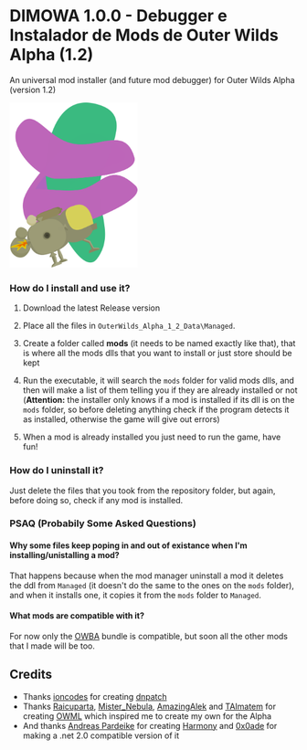 # DIMOWA 1.0.0 - Debugger e Instalador de Mods de Outer Wilds Alpha (1.2)

An universal mod installer (and future mod debugger) for Outer Wilds Alpha (version 1.2)

<img src="https://github.com/ShoosGun/DIMOWA/blob/main/Icon%20and%20other%20images/DIMOWA_icon.png"  width="224" height = "289" >


### How do I install and use it?

1. Download the latest Release version

2. Place all the files in `OuterWilds_Alpha_1_2_Data\Managed`.

3. Create a folder called **mods** (it needs to be named exactly like that), that is where all the mods dlls that you want to install or just store should be kept

4. Run the executable, it will search the `mods` folder for valid mods dlls, and then will make a list of them telling you if they are already installed or not (**Attention:** the installer only knows if a mod is installed if its dll is on the `mods` folder, so before deleting anything check if the program detects it as installed, otherwise the game will give out errors) 

5. When a mod is already installed you just need to run the game, have fun! 

### How do I uninstall it?

Just delete the files that you took from the repository folder, but again, before doing so, check if any mod is installed.

### PSAQ (Probabily Some Asked Questions)

#### Why some files keep poping in and out of existance when I'm installing/unistalling a mod?

That happens because when the mod manager uninstall a mod it deletes the ddl from `Managed` (it doesn't do the same to the ones on the `mods` folder), and when it installs one, it copies it from the `mods` folder to `Managed`.


#### What mods are compatible with it?

For now only the [OWBA](https://github.com/ShoosGun/OWBA) bundle is compatible, but soon all the other mods that I made will be too.

## Credits
  - Thanks [ioncodes](https://github.com/ioncodes) for creating [dnpatch](https://github.com/ioncodes/dnpatch)
  - Thanks [Raicuparta](https://github.com/Raicuparta), [Mister_Nebula](https://github.com/misternebula), [AmazingAlek](https://github.com/amazingalek) and [TAImatem](https://github.com/TAImatem) for creating [OWML](https://github.com/amazingalek/owml) which inspired me to create my own for the Alpha
  - And thanks [Andreas Pardeike](https://github.com/pardeike/) for creating [Harmony](https://github.com/pardeike/Harmony) and [0x0ade](https://github.com/0x0ade) for making a .net 2.0 compatible version of it
  
